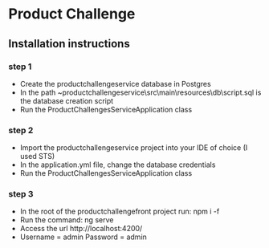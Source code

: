 # Product Challenge

## Installation instructions

### step 1

- Create the productchallengeservice database in Postgres
- In the path ~productchallengeservice\src\main\resources\db\script.sql is the database creation script
- Run the ProductChallengesServiceApplication class

### step 2

- Import the productchallengeservice project into your IDE of choice (I used STS)
- In the application.yml file, change the database credentials
- Run the ProductChallengesServiceApplication class

### step 3

- In the root of the productchallengefront project run: npm i -f
- Run the command: ng serve
- Access the url http://localhost:4200/
- Username = admin Password = admin
